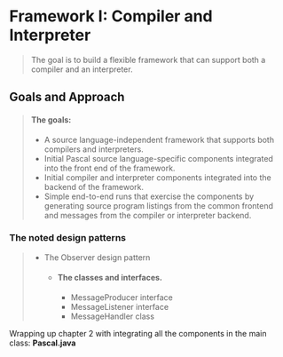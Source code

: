 # Framework I: Compiler and Interpreter

> The goal is to build a flexible framework that can support both a compiler and an interpreter.

## Goals and Approach

> #### The goals:
>
>   - A source language-independent framework that supports both compilers and interpreters.
>   - Initial Pascal source language-specific components integrated into the front end of the framework.
>   - Initial compiler and interpreter components integrated into the backend of the framework.
>   - Simple end-to-end runs that exercise the components by generating source program listings from the common frontend
> and messages from the compiler or interpreter backend.

### The noted design patterns
>   - The Observer design pattern
>     - #### The classes and interfaces.
>       - MessageProducer interface
>       - MessageListener interface
>       - MessageHandler class

Wrapping up chapter 2 with integrating all the components in the main class: **Pascal.java**
